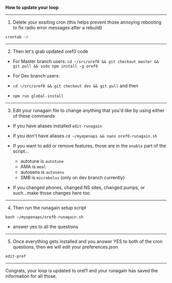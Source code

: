 **How to update your loop**

*******************
1. Delete your exsiting cron (this helps prevent those annoying rebooting to fix radio error messages after a rebuild)

`crontab -r`

********************
2.  Then let's grab updated oref0 code

* For Master branch users:  `cd ~/src/oref0 && git checkout master && git pull && sudo npm install -g oref0`

* For Dev branch users: 
 * `cd ~/src/oref0 && git checkout dev && git pull` and then 
 * `npm run global-install`

********************
3.  Edit your runagain file to change anything that you'd like by using either of these commands

* If you have aliases installed `edit-runagain`
* If you don't have aliases `cd ~/myopenaps && nano oref0-runagain.sh`

* If you want to add or remove features, those are in the `enable` part of the script...

  * autotune is `autotune`
  * AMA is `meal`
  * autosens is `autosens`
  * SMB is `microbolus` (only on dev branch currently)

* If you changed phones, changed NS sites, changed pumps, or such...make those changes here too.

********************
4. Then run the runagain setup script

`bash ~/myopenaps/oref0-runagain.sh`

* answer yes to all the questions
********************
5. Once everything gets installed and you answer YES to both of the cron questions, then we will edit your preferences.json

`edit-pref`

********************
Congrats, your loop is updated to oref1 and your runagain has saved the information for all those.
